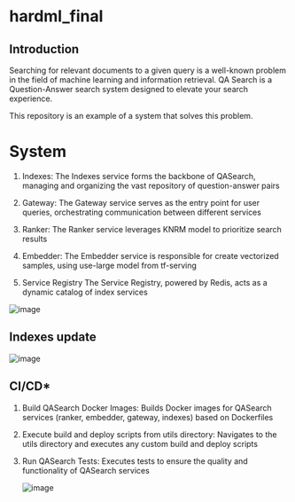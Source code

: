 # hardml_final


## Introduction

Searching for relevant documents to a given query is a well-known problem in the field of machine learning and information retrieval.
QA Search is a Question-Answer search system designed to elevate your search experience. 

This repository is an example of a system that solves this problem.


# System

1. Indexes: The Indexes service forms the backbone of QASearch, managing and organizing the vast repository of question-answer pairs

2. Gateway: The Gateway service serves as the entry point for user queries, orchestrating communication between different services

3. Ranker: The Ranker service leverages KNRM model to prioritize search results

4. Embedder: The Embedder service is responsible for create vectorized samples, using use-large model from tf-serving

5. Service Registry The Service Registry, powered by Redis, acts as a dynamic catalog of index services


![image](https://github.com/EugeneRomanov/hardml_final/assets/72860505/ba0c0ead-efb9-4950-aab7-9dafbf1ed5e5)


## Indexes update

![image](https://github.com/EugeneRomanov/hardml_final/assets/72860505/810c785a-f643-4911-aae0-0db7fe13ae78)



## CI/CD*

1. Build QASearch Docker Images: Builds Docker images for QASearch services (ranker, embedder, gateway, indexes) based on Dockerfiles
2. Execute build and deploy scripts from utils directory: Navigates to the utils directory and executes any custom build and deploy scripts
3. Run QASearch Tests: Executes tests to ensure the quality and functionality of QASearch services

   ![image](https://github.com/EugeneRomanov/hardml_final/assets/72860505/f5348f30-279c-4ba6-90f8-5ef187808783)


